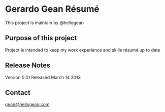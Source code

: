 # Gerardo Gean Résumé 

This project is maintain by @hellogean



## Purpose of this project

Project is intended to keep my work experience and skills résumé up to date 


## Release Notes

Version 0.01 Released March 14 2013


## Contact 
 
gean@hellogean.com 
